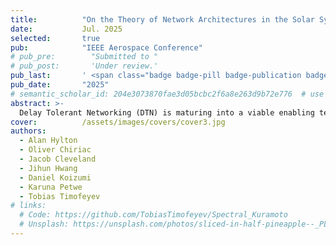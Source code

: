 ```yaml
---
title:          "On the Theory of Network Architectures in the Solar System Internet"
date:           Jul. 2025
selected:       true
pub:            "IEEE Aerospace Conference"
# pub_pre:        "Submitted to "
# pub_post:       'Under review.'
pub_last:       ' <span class="badge badge-pill badge-publication badge-success">Spotlight</span>'
pub_date:       "2025"
# semantic_scholar_id: 204e3073870fae3d05bcbc2f6a8e263d9b72e776  # use this to retrieve citation count
abstract: >-
  Delay Tolerant Networking (DTN) is maturing into a viable enabling technology for the so-called Solar System Internet (SSI). The focus of SSI is shifting towards modern network architectures and scalability, which goes beyond the underlying protocol suite of DTN. Following a record-setting experiment campaign on the International Space Station (ISS), there is a wealth of operational experience and lessons-learned based on the advent of service-provider oriented architectures available to propel humanity's ability to network in space to new levels. However, deeper understandings of extending these architectures to the solar-system level are not fully explored. In this paper, we combine this new information with previous theoretical advances to open new doors in DTN network modeling with an eye on practical means to designing, creating, and operating future space networks. The primary purpose of networking is scalability, however sim-ply using DTN does not give this for free. Indeed, having a protocol suite does not inform the user on its best practices; in the case of DTN, best practices are not known. In particular, the ISS experiments illustrated the difficulty of uniting DTN network areas across project and programmatic boundaries. In traditional DTN routing, all nodes have the same schedule of contacts - known as a contact graph - and it is expected that these data are globally consistent. Approaches depending on omniscience neither scale nor generalize well, yet alternatives remain elusive as there is no standard temporospatial network modeling approach. We investigate the capability of various mathematical models of dynamic heterogeneous networks to capture critical features such as routing, data flow optimization, and network hierarchy detection for the Near Space Network's upcoming real-mission deployment including LunaNet. To better encapsulate the multifaceted nature of space communications, we first explore sheaf constructions on hypergraphs and more accurately model time variation in our network using the theory of topos and moduli spaces. For algorithmic directions, we develop a framework for automated community and bottleneck detection using Ollivier-Ricci curvature and persistence homology, so we can either bypass or exploit the detected bottlenecks using network coding. In establishing solid mathematical frameworks to model space communications, we will be able to better standardize more efficient and scalable network services for the upcoming Near-Space Network and design the architecture of the eventual Solar System Internet. Examples are given in the context of the ISS network experiment with a discussion on how these tools can be used in more general settings. Finally, we conclude with future research directions.
cover:          /assets/images/covers/cover3.jpg
authors:
  - Alan Hylton
  - Oliver Chiriac
  - Jacob Cleveland
  - Jihun Hwang
  - Daniel Koizumi
  - Karuna Petwe
  - Tobias Timofeyev
# links:
  # Code: https://github.com/TobiasTimofeyev/Spectral_Kuramoto
  # Unsplash: https://unsplash.com/photos/sliced-in-half-pineapple--_PLJZmHZzk
---
```

